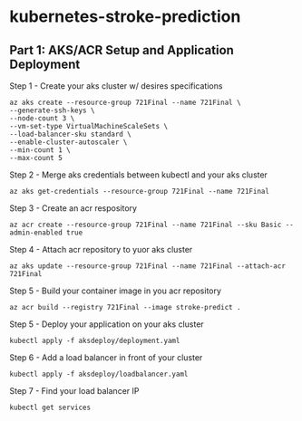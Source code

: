 # kubernetes-stroke-prediction


## Part 1: AKS/ACR Setup and Application Deployment 
Step 1 - Create your aks cluster w/ desires specifications
```
az aks create --resource-group 721Final --name 721Final \
--generate-ssh-keys \
--node-count 3 \
--vm-set-type VirtualMachineScaleSets \
--load-balancer-sku standard \
--enable-cluster-autoscaler \
--min-count 1 \
--max-count 5
```

Step 2 - Merge aks credentials between kubectl and your aks cluster
```
az aks get-credentials --resource-group 721Final --name 721Final
```

Step 3 - Create an acr respository
```
az acr create --resource-group 721Final --name 721Final --sku Basic --admin-enabled true
```

Step 4 - Attach acr repository to yuor aks cluster
```
az aks update --resource-group 721Final --name 721Final --attach-acr 721Final
```

Step 5 - Build your container image in you acr repository
```
az acr build --registry 721Final --image stroke-predict .
```

Step 5 - Deploy your application on your aks cluster
```
kubectl apply -f aksdeploy/deployment.yaml
```

Step 6 - Add a load balancer in front of your cluster
```
kubectl apply -f aksdeploy/loadbalancer.yaml
```

Step 7 - Find your load balancer IP
```
kubectl get services
```
